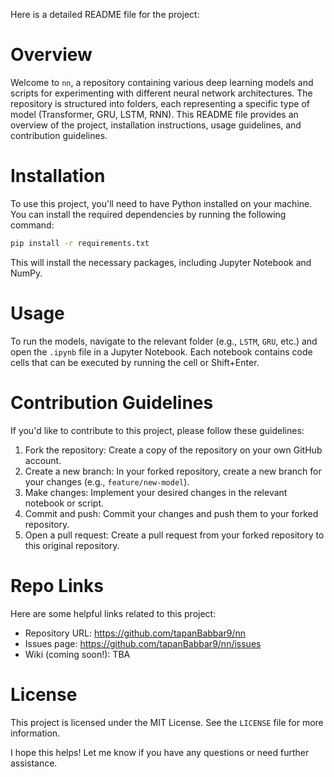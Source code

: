 Here is a detailed README file for the project:

**Overview**
================================

Welcome to `nn`, a repository containing various deep learning models and scripts for experimenting with different neural network architectures. The repository is structured into folders, each representing a specific type of model (Transformer, GRU, LSTM, RNN). This README file provides an overview of the project, installation instructions, usage guidelines, and contribution guidelines.

**Installation**
================================

To use this project, you'll need to have Python installed on your machine. You can install the required dependencies by running the following command:
```bash
pip install -r requirements.txt
```
This will install the necessary packages, including Jupyter Notebook and NumPy.

**Usage**
================================

To run the models, navigate to the relevant folder (e.g., `LSTM`, `GRU`, etc.) and open the `.ipynb` file in a Jupyter Notebook. Each notebook contains code cells that can be executed by running the cell or Shift+Enter.


**Contribution Guidelines**
================================

If you'd like to contribute to this project, please follow these guidelines:

1. Fork the repository: Create a copy of the repository on your own GitHub account.
2. Create a new branch: In your forked repository, create a new branch for your changes (e.g., `feature/new-model`).
3. Make changes: Implement your desired changes in the relevant notebook or script.
4. Commit and push: Commit your changes and push them to your forked repository.
5. Open a pull request: Create a pull request from your forked repository to this original repository.

**Repo Links**
================================

Here are some helpful links related to this project:

* Repository URL: https://github.com/tapanBabbar9/nn
* Issues page: https://github.com/tapanBabbar9/nn/issues
* Wiki (coming soon!): TBA

**License**
================================

This project is licensed under the MIT License. See the `LICENSE` file for more information.

I hope this helps! Let me know if you have any questions or need further assistance.


